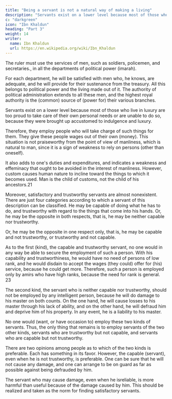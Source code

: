 ```yaml
---
title: "Being a servant is not a natural way of making a living"
description: "Servants exist on a lower level because most of those who live in luxury are too proud to take care of their own personal needs or are unable to do so"
c: "darkgreen"
icon: "Ibn Khaldun"
heading: "Part 3"
weight: 14
writer:
  name: Ibn Khaldun
  url: https://en.wikipedia.org/wiki/Ibn_Khaldun
---
```




The ruler must use the services of men, such as soldiers, policemen, and secretaries., in all the departments of political power (imarah)<!-- and royal authority with which he has to do -->. 

For each department, he will be satisfied with men who, he knows, are adequate, and he will provide for their sustenance from the treasury. All this belongs to political power and the living made out of it. The authority of political administration extends to all these men, and the highest royal authority is the (common) source of (power for) their various branches.

Servants exist on a lower level because most of those who live in luxury are too proud to take care of their own personal needs or are unable to do so, because they were brought up accustomed to indulgence and luxury. 

Therefore, they employ people who will take charge of such things for them. They give these people wages out of their own (money). This situation is not praiseworthy from the point of view of manliness, which is natural to man, since it is a sign of weakness to rely on persons (other than oneself). 

It also adds to one's duties and expenditures, and indicates a weakness and effeminacy that ought to be avoided in the interest of manliness. However, custom causes human nature to incline toward the things to which it becomes used. Man is the child of customs, not the child of his ancestors.21

Moreover, satisfactory and trustworthy servants are almost nonexistent. There are just four categories according to which a servant of this description can be classified. He may be capable of doing what he has to do, and trustworthy with regard to the things that come into his hands. Or, he may be the opposite in both respects, that is, he may be neither capable nor trustworthy. 

Or, he may be the opposite in one respect only, that is, he may be capable and not trustworthy, or trustworthy and not capable.

As to the first (kind), the capable and trustworthy servant, no one would in any way be able to secure the employment of such a person. With his capability and trustworthiness, he would have no need of persons of low rank, and he would disdain to accept the wages (they could) offer for (his) service, because he could get more. Therefore, such a person is employed only by amirs who have high ranks, because the need for rank is general. 23

The second kind, the servant who is neither capable nor trustworthy, should not be employed by any intelligent person, because he will do damage to his master on both counts. On the one hand, he will cause losses to his master through his lack of ability, and on the other hand, he will defraud him and deprive him of his property. In any event, he is a liability to his master.

No one would (want, or have occasion to) employ these two kinds of servants. Thus, the only thing that remains is to employ servants of the two other kinds, servants who are trustworthy but not capable, and servants who are capable but not trustworthy. 

There are two opinions among people as to which of the two kinds is preferable. Each has something in its favor. However, the capable (servant), even when he is not trustworthy, is preferable. One can be sure that he will not cause any damage, and one can arrange to be on guard as far as possible against being defrauded by him. 

The servant who may cause damage, even when he isreliable, is more harmful than useful because of the damage caused by him. This should be realized and taken as the norm for finding satisfactory servants.
